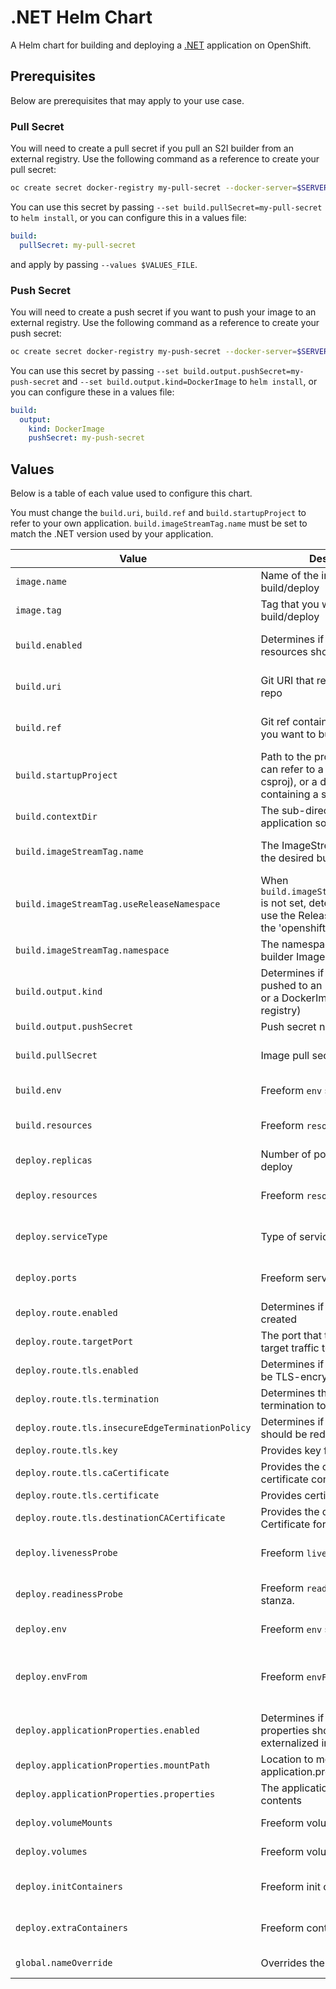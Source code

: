 # .NET Helm Chart
A Helm chart for building and deploying a [.NET](https://dot.net/) application on OpenShift.

## Prerequisites
Below are prerequisites that may apply to your use case.

### Pull Secret
You will need to create a pull secret if you pull an S2I builder from an external registry. Use the following command as a reference to create your pull secret:
```bash
oc create secret docker-registry my-pull-secret --docker-server=$SERVER_URL --docker-username=$USERNAME --docker-password=$PASSWORD --docker-email=$EMAIL
```

You can use this secret by passing `--set build.pullSecret=my-pull-secret` to `helm install`, or you can configure this in a values file:
```yaml
build:
  pullSecret: my-pull-secret
```
and apply by passing `--values $VALUES_FILE`.

### Push Secret
You will need to create a push secret if you want to push your image to an external registry. Use the following command as a reference to create your push secret:
```bash
oc create secret docker-registry my-push-secret --docker-server=$SERVER_URL --docker-username=$USERNAME --docker-password=$PASSWORD --docker-email=$EMAIL
```

You can use this secret by passing `--set build.output.pushSecret=my-push-secret` and `--set build.output.kind=DockerImage` to `helm install`, or you can configure these in a values file:
```yaml
build:
  output:
    kind: DockerImage
    pushSecret: my-push-secret
```

## Values
Below is a table of each value used to configure this chart.

You must change the `build.uri`, `build.ref` and `build.startupProject` to refer to your own application.
`build.imageStreamTag.name` must be set to match the .NET version used by your application.


| Value | Description | Default | Additional Information |
| ----- | ----------- | ------- | ---------------------- |
| `image.name` | Name of the image you want to build/deploy | Defaults to the Helm release name. | The chart will create/reference an [ImageStream](https://docs.openshift.com/container-platform/4.6/openshift_images/image-streams-manage.html) based on this value. |
| `image.tag` | Tag that you want to build/deploy | `latest` | The chart will create/reference an [ImageStreamTag](https://docs.openshift.com/container-platform/4.6/openshift_images/image-streams-manage.html#images-using-imagestream-tags_image-streams-managing) based on the name provided |
| `build.enabled` | Determines if build-related resources should be created. | `true` | Set this to `false` if you want to deploy a previously built image. Leave this set to `true` if you want to build and deploy a new image. |
| `build.uri` | Git URI that references your git repo | https://github.com/redhat-developer/s2i-dotnetcore-ex | This value defaults to a sample application. Be sure to override this if you want to build and deploy your own application. |
| `build.ref` | Git ref containing the application you want to build | dotnet-8.0 | This value defaults to the sample application branch. Be sure to override this if you want to build and deploy your own application. |
| `build.startupProject` | Path to the project to run. This can refer to a project file (e.g. csproj), or a directory containing a single project. | `app` | This value defaults to the sample application project. Be sure to override this if you want to build and deploy your own application. |
| `build.contextDir` | The sub-directory where the application source code exists | - | - |
| `build.imageStreamTag.name` | The ImageStreamTag name of the desired builder image | `dotnet:8.0` | This value defaults to the .NET version of the sample application. Be sure to use the tag that matches the version of .NET your application targets. |
| `build.imageStreamTag.useReleaseNamespace` | When `build.imageStreamTag.namespace` is not set, determines wheter to use the Release namespace, or the 'openshift' namespace. | `false` | - |
| `build.imageStreamTag.namespace` | The namespace containing the builder ImageStreamTag | - | - |
| `build.output.kind` | Determines if the image will be pushed to an ImageStreamTag or a DockerImage (external registry) | ImageStreamTag | More information: More information: https://docs.openshift.com/container-platform/4.6/builds/managing-build-output.html |
| `build.output.pushSecret` | Push secret name | - | Used only if build.output.kind == 'DockerImage' |
| `build.pullSecret` | Image pull secret | - | More information: https://docs.openshift.com/container-platform/4.6/openshift_images/managing_images/using-image-pull-secrets.html |
| `build.env` | Freeform `env` stanza | - | More information: https://kubernetes.io/docs/tasks/inject-data-application/define-environment-variable-container/ |
| `build.resources` | Freeform `resources` stanza | - | More information: https://kubernetes.io/docs/concepts/configuration/manage-resources-containers/ |
| `deploy.replicas` | Number of pod replicas to deploy | `1` | - |
| `deploy.resources` | Freeform `resources` stanza | - | More information: https://kubernetes.io/docs/concepts/configuration/manage-resources-containers/ |
| `deploy.serviceType` | Type of service to create | `ClusterIP` | More information: https://kubernetes.io/docs/concepts/services-networking/service/#publishing-services-service-types |
| `deploy.ports` | Freeform service `ports` stanza. | See [values.yaml](./values.yaml) | More information: https://kubernetes.io/docs/concepts/services-networking/service/#defining-a-service |
| `deploy.route.enabled` | Determines if a Route should be created | `true` | Allows clients outside of OpenShift to access your application |
| `deploy.route.targetPort` | The port that the Route should target traffic to | `http` | - |
| `deploy.route.tls.enabled` | Determines if the Route should be TLS-encrypted | `true` | More information: https://docs.openshift.com/container-platform/4.6/networking/routes/secured-routes.html |
| `deploy.route.tls.termination` | Determines the type of TLS termination to use | `edge` | Options: `edge`, `reencrypt`, `passthrough` |
| `deploy.route.tls.insecureEdgeTerminationPolicy` | Determines if insecure traffic should be redirected | `Redirect` | Options: "Allow", "Disable", "Redirect" |
| `deploy.route.tls.key` | Provides key file contents | - | This is a secret. Do not check this value into git. |
| `deploy.route.tls.caCertificate` | Provides the cert authority certificate contents | - | - |
| `deploy.route.tls.certificate` | Provides certificate contents | - | - |
| `deploy.route.tls.destinationCACertificate` | Provides the destination CA Certificate for reencrypt routes | - | - |
| `deploy.livenessProbe` | Freeform `livenessProbe` stanza. | See [values.yaml](./values.yaml) | More information: https://docs.openshift.com/container-platform/4.6/applications/application-health.html#application-health-about_application-health |
| `deploy.readinessProbe` | Freeform `readinessProbe` stanza. | See [values.yaml](./values.yaml) | More information: https://docs.openshift.com/container-platform/4.6/applications/application-health.html#application-health-about_application-health |
| `deploy.env` | Freeform `env` stanza | - | More information: https://kubernetes.io/docs/tasks/inject-data-application/define-environment-variable-container/ |
| `deploy.envFrom` | Freeform `envFrom` stanza | - | More information: https://kubernetes.io/docs/tasks/configure-pod-container/configure-pod-configmap/#configure-all-key-value-pairs-in-a-configmap-as-container-environment-variables |
| `deploy.applicationProperties.enabled` | Determines if application properties should be externalized in a ConfigMap | `false` | - |
| `deploy.applicationProperties.mountPath` | Location to mount the application.properties file | `/deployments/config/` | - |
| `deploy.applicationProperties.properties` | The application.properties file contents | - | - |
| `deploy.volumeMounts` | Freeform volume mounts | - | More information: https://kubernetes.io/docs/concepts/storage/volumes/ |
| `deploy.volumes` | Freeform volumes | - | More information: https://kubernetes.io/docs/concepts/storage/volumes/ |
| `deploy.initContainers` | Freeform init containers | - | More information: https://kubernetes.io/docs/concepts/workloads/pods/init-containers/ |
| `deploy.extraContainers` | Freeform containers | - | More information: https://kubernetes.io/docs/concepts/workloads/pods/#pod-templates |
| `global.nameOverride` | Overrides the release name | - | Resources are named after the release name. Set this value if you want to override the release name. |
